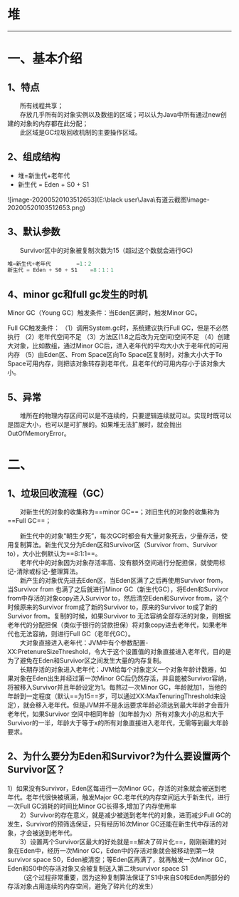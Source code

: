 # 堆

--------------------------------------------------------------------------------
# 一、基本介绍
## 1、特点
&emsp;&emsp;所有线程共享；<br>
&emsp;&emsp;存放几乎所有的对象实例以及数组的区域；可以认为Java中所有通过new创建的对象的内存都在此分配；<br>
&emsp;&emsp;此区域是GC垃圾回收机制的主要操作区域。

## 2、组成结构
- 堆=新生代+老年代		
- 新生代 = Eden + S0 + S1	<br>

![image-20200520103512653](E:\black user\Java\有道云截图\image-20200520103512653.png)



## 3、默认参数

&emsp;&emsp;Survivor区中的对象被复制次数为15（超过这个数就会进行GC)

```java
堆=新生代+老年代		 =1：2
新生代 = Eden + S0 + S1	=8：1：1
```



## 4、**minor gc和full gc发生的时机**

Minor GC（Young GC）触发条件：当Eden区满时，触发Minor GC。

Full GC触发条件：
               （1）调用System.gc时，系统建议执行Full GC，但是不必然执行
               （2）老年代空间不足
               （3）方法区(1.8之后改为元空间)空间不足
               （4）创建大对象，比如数组，通过Minor GC后，进入老年代的平均大小大于老年代的可用内存
               （5）由Eden区、From Space区向To Space区复制时，对象大小大于To Space可用内存，则把该对象转存到老年代，且老年代的可用内存小于该对象大小。


## 5、异常

&emsp;&emsp;堆所在的物理内存区间可以是不连续的，只要逻辑连续就可以。实现时既可以是固定大小，也可以是可扩展的。如果堆无法扩展时，就会抛出OutOfMemoryError。



# 二、

## 1、垃圾回收流程（GC）
&emsp;&emsp;对新生代的对象的收集称为==minor GC==；对旧生代的对象的收集称为==Full GC==；<br>

&emsp;&emsp;新生代中的对象“朝生夕死”，每次GC时都会有大量对象死去，少量存活，使用复制算法。新生代又分为Eden区和Survivor区（Survivor from、Survivor to），大小比例默认为==8:1:1==。<br>
&emsp;&emsp;老年代中的对象因为对象存活率高、没有额外空间进行分配担保，就使用标记-清除或标记-整理算法。<br>
&emsp;&emsp;新产生的对象优先进去Eden区，当Eden区满了之后再使用Survivor from，当Survivor from 也满了之后就进行Minor GC（新生代GC），将Eden和Survivor from中存活的对象copy进入Survivor to，然后清空Eden和Survivor from，这个时候原来的Survivor from成了新的Survivor to，原来的Survivor to成了新的Survivor from。复制的时候，如果Survivor to 无法容纳全部存活的对象，则根据老年代的分配担保（类似于银行的贷款担保）将对象copy进去老年代，如果老年代也无法容纳，则进行Full GC（老年代GC）。<br>
&emsp;&emsp;大对象直接进入老年代：JVM中有个参数配置-XX:PretenureSizeThreshold，令大于这个设置值的对象直接进入老年代，目的是为了避免在Eden和Survivor区之间发生大量的内存复制。<br>
&emsp;&emsp;长期存活的对象进入老年代：JVM给每个对象定义一个对象年龄计数器，如果对象在Eden出生并经过第一次Minor GC后仍然存活，并且能被Survivor容纳，将被移入Survivor并且年龄设定为1。每熬过一次Minor GC，年龄就加1，当他的年龄到一定程度（默认==为15==岁，可以通过XX:MaxTenuringThreshold来设定），就会移入老年代。但是JVM并不是永远要求年龄必须达到最大年龄才会晋升老年代，如果Survivor 空间中相同年龄（如年龄为x）所有对象大小的总和大于Survivor的一半，年龄大于等于x的所有对象直接进入老年代，无需等到最大年龄要求。



## 2、为什么要分为Eden和Survivor?为什么要设置两个Survivor区？

1）如果没有Survivor，Eden区每进行一次Minor GC，存活的对象就会被送到老年代。老年代很快被填满，触发Major GC.老年代的内存空间远大于新生代，进行一次Full GC消耗的时间比Minor GC长得多,增加了内存使用率<br>
&emsp;&emsp;2）Survivor的存在意义，就是减少被送到老年代的对象，进而减少Full GC的发生，Survivor的预筛选保证，只有经历16次Minor GC还能在新生代中存活的对象，才会被送到老年代。<br>
&emsp;&emsp;3）设置两个Survivor区最大的好处就是==解决了碎片化==，刚刚新建的对象在Eden中，经历一次Minor GC，Eden中的存活对象就会被移动到第一块survivor space S0，Eden被清空；等Eden区再满了，就再触发一次Minor GC，Eden和S0中的存活对象又会被复制送入第二块survivor space S1<br>
&emsp;&emsp;（这个过程非常重要，因为这种复制算法保证了S1中来自S0和Eden两部分的存活对象占用连续的内存空间，避免了碎片化的发生）














